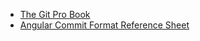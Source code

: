 - [The Git Pro Book](https://git-scm.com/book/en/v2)
- [Angular Commit Format Reference Sheet](https://gist.github.com/brianclements/841ea7bffdb01346392c)

